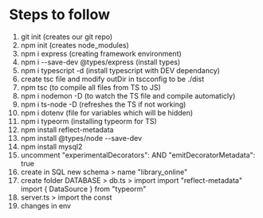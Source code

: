 # Steps to follow
 1. git init (creates our git repo)
 2. npm init (creates node_modules)
 3. npm i express (creating framework environment)
 4. npm i --save-dev @types/express (install types)
 5. npm i typescript -d (install typescript with DEV dependancy)
 7. create tsc file and modify outDir in tscconfig to be ./dist
 6. npm tsc (to compile all files from TS to JS) 
 7. npm i nodemon -D (to watch the TS file and compile automaticly)
 8. npm i ts-node -D (refreshes the TS if not working)
 9. npm i dotenv (file for variables which will be hidden)
 10. npm i typeorm (installing typeorm for TS)
 11. npm install reflect-metadata
 12. npm install @types/node --save-dev
 13. npm install mysql2
 14. uncomment    "experimentalDecorators": AND  "emitDecoratorMetadata": true
 15. create in SQL new schema > name "library_online"
 16. create folder DATABASE > db.ts > import import "reflect-metadata"
import { DataSource } from "typeorm"
17. server.ts > import the const 
18. changes in env